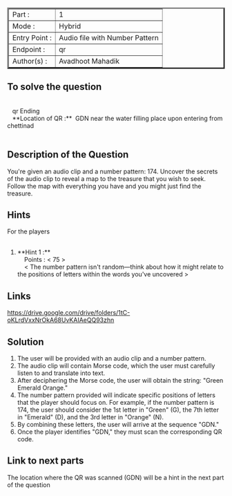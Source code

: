 <table border = '3'>
    <tr>
        <td>Part :</td>
        <td> 1 </td>
    </tr>
    <tr>
        <td>Mode :</td>
        <td>Hybrid</td>
    </tr>
    <tr>
        <td>Entry Point :</td>
        <td>Audio file with Number Pattern</td>
    </tr>
    <tr>
        <td>Endpoint : </td>
        <td>qr</td>
    </tr>
<tr>
    <td>Author(s) : </td>
    <td>Avadhoot Mahadik</td>
</tr>
</table>

## To solve the question

<br>
   qr Ending <br>
   **Location of QR :**  GDN near the water filling place upon entering from chettinad<br>
   

## Description of the Question

You're given an audio clip and a number pattern: 174. Uncover the secrets of the audio clip to reveal a map to the treasure that you wish to seek. Follow the map with everything you have and you might just find the treasure.

## Hints

For the players
<br>

<ol>
    <li> **Hint 1 :** <br>
    Points : < 75 > <br>
    < The number pattern isn't random—think about how it might relate to the positions of letters within the words you've uncovered >
    </li>
</ol>

## Links

https://drive.google.com/drive/folders/1tC-oKLrdVxxNrOkA68UvKAIAeQQ93zhn

## Solution

1. The user will be provided with an audio clip and a number pattern.
2. The audio clip will contain Morse code, which the user must carefully listen to and translate into text.
3. After deciphering the Morse code, the user will obtain the string: "Green Emerald Orange."
4. The number pattern provided will indicate specific positions of letters that the player should focus on. For example, if the number pattern is 174, the user should consider the 1st letter in "Green" (G), the 7th letter in "Emerald" (D), and the 3rd letter in "Orange" (N).
5. By combining these letters, the user will arrive at the sequence "GDN."
6. Once the player identifies "GDN," they must scan the corresponding QR code.

## Link to next parts

The location where the QR was scanned (GDN) will be a hint in the next part of the question
